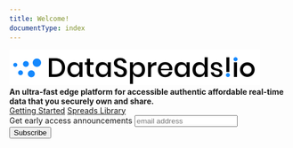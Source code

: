 ```yaml
---
title: Welcome!
documentType: index
---
```

<style type="text/css">
footer{
  position: relative;
}
</style>

<div class="hero">
  <div class="wrap">
    <div class="hero_logo">
      <img id="hero_logo" src="images/DataSpreads_450_64.png" alt="DataSpreads!">
    </div>
    <div class="minitext">
        <strong>An ultra-fast edge platform for accessible authentic affordable real-time data that you securely own and share.</strong>
    </div>
    <div class="buttons-unit">
      <a href="articles/intro.md" class="button">Getting Started</a>
      <a href="spreads/" class="button">Spreads Library</a>
    </div>
  </div>
</div>

<!-- Begin Mailchimp Signup Form -->
<div id="mc_embed_signup" >
  <form action="https://dataspreads.us20.list-manage.com/subscribe/post?u=5c297ae419f1fd9869e30c315&amp;id=e7347dcdc2"
    method="post" id="mc-embedded-subscribe-form" name="mc-embedded-subscribe-form" class="validate" target="_blank"
    novalidate>
    <div id="mc_embed_signup_scroll">
      <label for="mce-EMAIL" class="minitext">Get early access announcements</label>
      <input type="email" value="" name="EMAIL" class="email" id="mce-EMAIL" placeholder="email address" required>
      <!-- real people should not fill this in and expect good things - do not remove this or risk form bot signups-->
      <div style="position: absolute; left: -5000px;" aria-hidden="true"><input type="text" name="b_5c297ae419f1fd9869e30c315_e7347dcdc2"
          tabindex="-1" value=""></div>
      <div class="clear"><input type="submit" value="Subscribe" name="subscribe" id="mc-embedded-subscribe" class="button"></div>
    </div>
  </form>
</div>
<!--End mc_embed_signup-->

<!-- <div class="key-section">
  <div class="container">
    <div class="row">
      <div class="col-md-8 col-md-offset-2 text-center">
        <i class="glyphicon glyphicon-grain"></i>
        <section>
          <h2>Website from Source Code and Markdown</h2>
          <p class="lead">DocFX generates Documentation directly from source code (.NET, RESTful API, JavaScript, Java, etc...) and Markdown files.</p>
        </section>
      </div>
    </div>
  </div>
</div>
<div class="counter-key-section">
  <div class="container">
    <div class="row">
      <div class="col-md-8 col-md-offset-2 text-center">
        <i class="glyphicon glyphicon-transfer"></i>
        <section>
          <h2>Run Everywhere</h2>
          <p class="lead">DocFX runs on Linux, macOS, and Windows. The generated website can be deployed to any web host with no additional configurations, e.g. Github Pages, Azure Websites...</p>
        </section>
      </div>
    </div>
  </div>
</div>
<div class="key-section">
  <div class="container content">
    <div class="row">
      <div class="col-md-8 col-md-offset-2 text-center">
        <i class="glyphicon glyphicon-cutlery"></i>
        <section>
          <h2>Easy Customization</h2>
          <p class="lead">DocFX provides a flexible way to customize templates and themes easily.</p>
        </section>
      </div>
    </div>
  </div>
</div> -->
